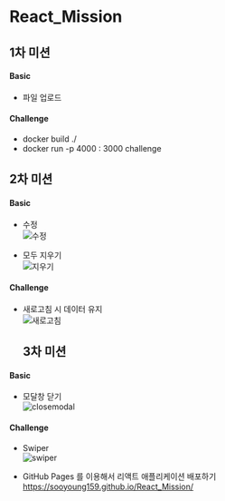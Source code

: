 # React_Mission

## 1차 미션

#### Basic

- 파일 업로드

#### Challenge

- docker build ./
- docker run -p 4000 : 3000 challenge

## 2차 미션

#### Basic

- 수정
  <br />
  ![수정](https://user-images.githubusercontent.com/68948735/156929606-3d53e9de-7633-4294-9e26-092e0000f407.gif)

- 모두 지우기
  <br />
  ![지우기](https://user-images.githubusercontent.com/68948735/156929634-b90925ed-b1a7-4fe9-8d9a-164c2a468aad.gif)

#### Challenge

- 새로고침 시 데이터 유지
  <br />
  ![새로고침](https://user-images.githubusercontent.com/68948735/156929648-532f3a91-73da-4b7b-b175-c572c75e390f.gif)

  ## 3차 미션

#### Basic

- 모달창 닫기
  <br />
  ![closemodal](https://user-images.githubusercontent.com/68948735/158604489-ff782538-76b6-46b0-a4bc-08293a35aa77.gif)

#### Challenge

- Swiper
  <br />
  ![swiper](https://user-images.githubusercontent.com/68948735/158605537-7cc1ad55-c111-4b85-b036-5a0f0f1a9cbb.gif)

- GitHub Pages 를 이용해서 리액트 애플리케이션 배포하기
  <br />
  https://sooyoung159.github.io/React_Mission/
